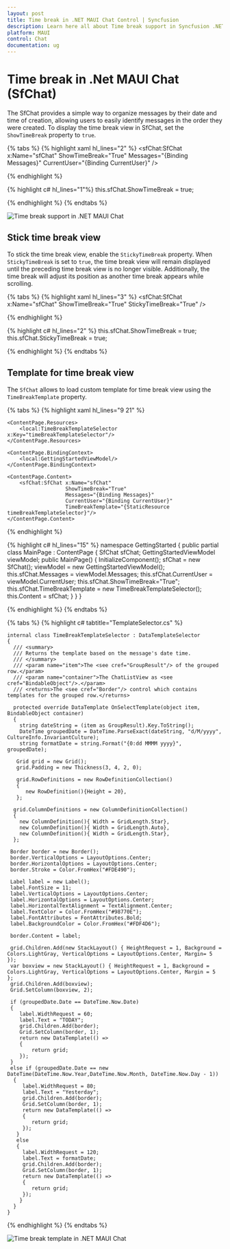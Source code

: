 ```yaml
---
layout: post
title: Time break in .NET MAUI Chat Control | Syncfusion
description: Learn here all about Time break support in Syncfusion .NET MAUI Chat (SfChat) control, its elements and more.
platform: MAUI
control: Chat
documentation: ug
---
```

# Time break in .Net MAUI Chat (SfChat)

The SfChat provides a simple way to organize messages by their date and time of creation, allowing users to easily identify messages in the order they were created. To display the time break view in SfChat, set the `ShowTimeBreak` property to `true`.

{% tabs %}
{% highlight xaml hl_lines="2" %}
  <sfChat:SfChat x:Name="sfChat"
                 ShowTimeBreak="True"
                 Messages="{Binding Messages}"
                 CurrentUser="{Binding CurrentUser}" />
    
{% endhighlight %}

{% highlight c# hl_lines="1"%}
 this.sfChat.ShowTimeBreak = true;

{% endhighlight %}
{% endtabs %}

![Time break support in .NET MAUI Chat](images/time-break/maui-chat-time-break.png)

## Stick time break view

To stick the time break view, enable the `StickyTimeBreak` property. When `StickyTimeBreak` is set to `true`, the time break view will remain displayed until the preceding time break view is no longer visible. Additionally, the time break will adjust its position as another time break appears while scrolling.

{% tabs %}
{% highlight xaml hl_lines="3" %}
  <sfChat:SfChat x:Name="sfChat"
                 ShowTimeBreak="True"
                 StickyTimeBreak="True" />
   
{% endhighlight %}

{% highlight c# hl_lines="2" %}
 this.sfChat.ShowTimeBreak = true;
 this.sfChat.StickyTimeBreak = true;
   
{% endhighlight %}
{% endtabs %}

## Template for time break view

The `SfChat` allows to load custom template for time break view using the `TimeBreakTemplate` property.

{% tabs %}
{% highlight xaml hl_lines="9 21" %}
<?xml version="1.0" encoding="utf-8" ?>
<ContentPage xmlns="http://schemas.microsoft.com/dotnet/2021/maui"
             xmlns:x="http://schemas.microsoft.com/winfx/2009/xaml"
             xmlns:sfChat="clr-namespace:Syncfusion.Maui.Chat;assembly=Syncfusion.Maui.Chat"
             xmlns:local="clr-namespace:GettingStarted"
             x:Class="GettingStarted.MainPage">

    <ContentPage.Resources>
        <local:TimeBreakTemplateSelector x:Key="timeBreakTemplateSelector"/>
    </ContentPage.Resources>
    
    <ContentPage.BindingContext>
        <local:GettingStartedViewModel/>
    </ContentPage.BindingContext>

    <ContentPage.Content>
        <sfChat:SfChat x:Name="sfChat"                   
                       ShowTimeBreak="True"
                       Messages="{Binding Messages}"
                       CurrentUser="{Binding CurrentUser}" 
                       TimeBreakTemplate="{StaticResource timeBreakTemplateSelector}"/>
    </ContentPage.Content>
</ContentPage>

{% endhighlight %}

{% highlight c# hl_lines="15" %}
    namespace GettingStarted
    {
      public partial class MainPage : ContentPage
      {
          SfChat sfChat;
          GettingStartedViewModel viewModel;
          public MainPage()
          {
              InitializeComponent();
              sfChat = new SfChat();
              viewModel = new GettingStartedViewModel();
              this.sfChat.Messages = viewModel.Messages;
              this.sfChat.CurrentUser = viewModel.CurrentUser;
              this.sfChat.ShowTimeBreak="True";
              this.sfChat.TimeBreakTemplate = new TimeBreakTemplateSelector();
              this.Content = sfChat;
           }
        }
     }

{% endhighlight %}
{% endtabs %}

{% tabs %}
{% highlight c# tabtitle="TemplateSelector.cs" %}

    internal class TimeBreakTemplateSelector : DataTemplateSelector
    {
      /// <summary>
      /// Returns the template based on the message's date time.
      /// </summary>
      /// <param name="item">The <see cref="GroupResult"/> of the grouped row.</param>
      /// <param name="container">The ChatListView as <see cref="BindableObject"/>.</param>
      /// <returns>The <see cref="Border"/> control which contains templates for the grouped row.</returns>

      protected override DataTemplate OnSelectTemplate(object item, BindableObject container)
      {
        string dateString = (item as GroupResult).Key.ToString();
        DateTime groupedDate = DateTime.ParseExact(dateString, "d/M/yyyy", CultureInfo.InvariantCulture);
        string formatDate = string.Format("{0:dd MMMM yyyy}", groupedDate);

       Grid grid = new Grid();
       grid.Padding = new Thickness(3, 4, 2, 0);

       grid.RowDefinitions = new RowDefinitionCollection()
       {
          new RowDefinition(){Height = 20},
       };

      grid.ColumnDefinitions = new ColumnDefinitionCollection()
      {
        new ColumnDefinition(){ Width = GridLength.Star},
        new ColumnDefinition(){ Width = GridLength.Auto},
        new ColumnDefinition(){ Width = GridLength.Star},
      };

     Border border = new Border();
     border.VerticalOptions = LayoutOptions.Center;
     border.HorizontalOptions = LayoutOptions.Center;
     border.Stroke = Color.FromHex("#FDE490");
   
     Label label = new Label();
     label.FontSize = 11;
     label.VerticalOptions = LayoutOptions.Center;
     label.HorizontalOptions = LayoutOptions.Center;
     label.HorizontalTextAlignment = TextAlignment.Center;
     label.TextColor = Color.FromHex("#98770E");
     label.FontAttributes = FontAttributes.Bold;
     label.BackgroundColor = Color.FromHex("#FDF4D6");

     border.Content = label;

     grid.Children.Add(new StackLayout() { HeightRequest = 1, Background =  Colors.LightGray, VerticalOptions = LayoutOptions.Center, Margin= 5 });
     var boxview = new StackLayout() { HeightRequest = 1, Background =   Colors.LightGray, VerticalOptions = LayoutOptions.Center, Margin = 5 };
     grid.Children.Add(boxview);
     Grid.SetColumn(boxview, 2);

     if (groupedDate.Date == DateTime.Now.Date)
     {
        label.WidthRequest = 60;
        label.Text = "TODAY";
        grid.Children.Add(border);
        Grid.SetColumn(border, 1);
        return new DataTemplate(() =>
        {
            return grid;
        });
     }
     else if (groupedDate.Date == new DateTime(DateTime.Now.Year,DateTime.Now.Month, DateTime.Now.Day - 1))
      {
         label.WidthRequest = 80;
         label.Text = "Yesterday";
         grid.Children.Add(border);
         Grid.SetColumn(border, 1);
         return new DataTemplate(() =>
         {
            return grid;
         });
       }
       else
       {
         label.WidthRequest = 120;
         label.Text = formatDate;
         grid.Children.Add(border);
         Grid.SetColumn(border, 1);
         return new DataTemplate(() =>
         {
            return grid;
         });
        }
      }
    }

{% endhighlight %}
{% endtabs %}

![Time break template in .NET MAUI Chat](images/time-break/maui-chat-time-break-template.png)
      